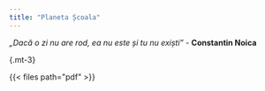 ```yaml
---
title: "Planeta Școala"
---
```


*„Dacă o zi nu are rod, ea nu este și tu nu exiști”* - **Constantin Noica**

{.mt-3}

{{< files path="pdf" >}}
